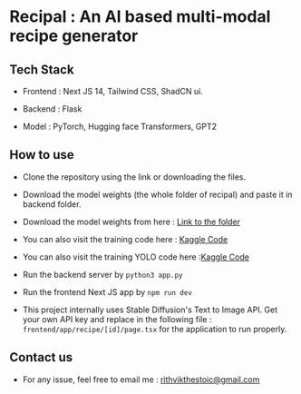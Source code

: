 # Recipal : An AI based multi-modal recipe generator

## Tech Stack
- Frontend : Next JS 14, Tailwind CSS, ShadCN ui.
- Backend : Flask

- Model : PyTorch, Hugging face Transformers, GPT2

## How to use
- Clone the repository using the link or downloading the files.
- Download the model weights (the whole folder of recipal) and paste it in backend folder.

- Download the model weights from here : [Link to the folder](https://drive.google.com/drive/folders/1yHe6-X7dqlWPm4kjVgbnbOjxyGTwy1Y6?usp=sharing) 
- You can also visit the training code here : [Kaggle Code](https://www.kaggle.com/code/rithvik5151/recipal-final-code)
- You can also visit the training YOLO code here :[Kaggle Code](https://www.kaggle.com/code/saamyagupta/ingredients-cv-model)
- Run the backend server by ```python3 app.py ```
- Run the frontend Next JS app by ```npm run dev```
- This project internally uses Stable Diffusion's Text to Image API. Get your own API key and replace in the following file : ```frontend/app/recipe/[id]/page.tsx``` for the application to run properly.



## Contact us
- For any issue, feel free to email me : rithvikthestoic@gmail.com

